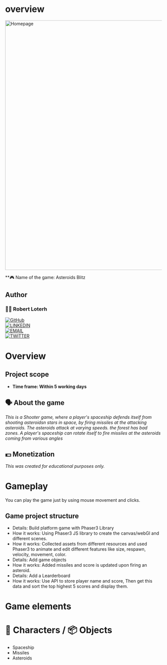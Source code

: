 # overview
<img width="800" alt="Homepage" src="https://user-images.githubusercontent.com/12745474/131269233-b9cbde0d-ca91-4bb8-86bb-08e3c2e6c132.png">

**🎮️ Name of the game: Asteroids Blitz

## Author

### 👨‍💻 Robert Loterh

[![GitHub](https://img.shields.io/badge/-GitHub-000?style=for-the-badge&logo=GitHub&logoColor=white)](https://github.com/rloterh) <br>
[![LINKEDIN](https://img.shields.io/badge/-LINKEDIN-0077B5?style=for-the-badge&logo=Linkedin&logoColor=white)](https://www.linkedin.com/in/robert-loterh/) <br>
[![EMAIL](https://img.shields.io/badge/-EMAIL-D14836?style=for-the-badge&logo=Mail.Ru&logoColor=white)](mailto:rloterh@gmail.com) <br>
[![TWITTER](https://img.shields.io/badge/-TWITTER-1DA1F2?style=for-the-badge&logo=Twitter&logoColor=white)](https://twitter.com/RLoterh) <br>


# Overview

##  Project scope

- **Time frame: Within 5 working days**

## 🗣️ About the game

_This is a Shooter game, where a player's spaceship defends itself from shooting asteroidsn stars in space, by firing missiles at the attacking asteroids. The asteroids attack at varying speeds.  the forest has bad zones. A player's spaceship can rotate itself to fire missiles at the asteroids coming from various angles_

## 💵 Monetization

_This was created for educational purposes only._

# Gameplay

You can play the game just by using mouse movement and clicks.

## Game project structure

- Details: Build platform game with Phaser3 Library
- How it works: Using Phaser3 JS library to create the canvas/webGl and different scenes.
- How it works: Collected assets from different resources and used Phaser3 to animate and edit different features like size, respawn, velocity, movement, color.
- Details: Add game objects
- How it works: Added missiles and score is updated upon firing an asteroid.
- Details: Add a Learderboard
- How it works: Use API to store player name and score, Then get this data and sort the top highest 5 scores and display them.

# Game elements

# 👤 Characters / 📦️ Objects

- Spaceship
- Missiles
- Asteroids
